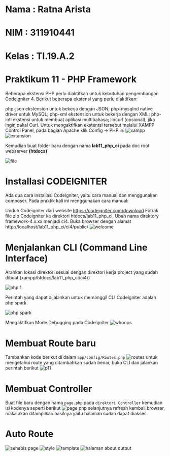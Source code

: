 # Nama : Ratna Arista
# NIM  : 311910441
# Kelas : TI.19.A.2
# Praktikum 11 - PHP Framework

Beberapa ekstensi PHP perlu diaktifkan untuk kebutuhan pengembangan Codeigniter 4. Berikut beberapa ekstensi yang perlu diaktifkan:

php-json ekstension untuk bekerja dengan JSON;
php-mysqlnd native driver untuk MySQL;
php-xml ekstension untuk bekerja dengan XML;
php-intl ekstensi untuk membuat aplikasi multibahasa;
libcurl (opsional), jika ingin pakai Curl.
Untuk mengaktifkan ekstentsi tersebut melalui XAMPP Control Panel, pada bagian Apache klik Config -> PHP.ini
![xampp](https://user-images.githubusercontent.com/56379930/122051358-b6670180-ce0e-11eb-9898-a25aea2cbccc.png)
![extansion](https://user-images.githubusercontent.com/56379930/122051415-c4b51d80-ce0e-11eb-8986-9082ffddee31.png)

Kemudian buat folder baru dengan nama **lab11_php_ci** pada doc root webserver **(htdocs)**

![file](https://user-images.githubusercontent.com/56379930/122052591-0a261a80-ce10-11eb-8646-a916671ab346.png)
# Installasi CODEIGNITER
Ada dua cara installasi Codeigniter, yaitu cara manual dan menggunakan composer. Pada praktik kali ini menggunakan cara manual:

Unduh Codeigniter dari website https://codeigniter.com/download
Extrak file zip Codeigniter ke direktori htdocs/lab11_php_ci.
Ubah nama direktory framework-4.x.xx menjadi ci4.
Buka browser dengan alamat http://localhost/lab11_php_ci/ci4/public/
![welcome](https://user-images.githubusercontent.com/56379930/122051450-cf6fb280-ce0e-11eb-8daa-f822fdd49702.png)
# Menjalankan CLI (Command Line Interface)
Arahkan lokasi direktori sesuai dengan direktori kerja project yang sudah dibuat (xampp/htdocs/lab11_php_ci/ci4/)

![php 1](https://user-images.githubusercontent.com/56379930/122051530-e6aea000-ce0e-11eb-93d1-8398db16c0e9.png)

Perintah yang dapat dijalankan untuk memanggil CLI Codeigniter adalah php spark

![php spark](https://user-images.githubusercontent.com/56379930/122051574-f332f880-ce0e-11eb-9a3c-b7b7d1447049.png)

Mengaktifkan Mode Debugging pada Codeigniter
![whoops](https://user-images.githubusercontent.com/56379930/122051622-00e87e00-ce0f-11eb-88be-320bef906069.png)

# Membuat Route baru
Tambahkan kode berikut di dalam `app/config/Routes.php`
![routes](https://user-images.githubusercontent.com/56379930/122883217-2b828b80-d367-11eb-8559-6ba6454c17cb.png)
untuk mengetahui route yang ditambahkan sudah benar, buka CLI dan jalankan perintah berikut
![p11](https://user-images.githubusercontent.com/56379930/122883271-3b9a6b00-d367-11eb-9a62-0811bc0eaf18.png)

# Membuat Controller
Buat file baru dengan nama `page.php` pada `direktori Controller` kemudian isi kodenya seperti berikut
![page php](https://user-images.githubusercontent.com/56379930/122883415-5ec51a80-d367-11eb-9544-9da3ad7451ba.png)
selanjutnya refresh kembali browser, maka akan ditampilkan hasilnya yaitu halaman sudah dapat diakses.
# Auto Route
![sehabis page](https://user-images.githubusercontent.com/56379930/122883423-61c00b00-d367-11eb-9d01-22bfb83bba11.png)
![style](https://user-images.githubusercontent.com/56379930/122883568-89af6e80-d367-11eb-9a27-c7d988f3a17a.png)
![template](https://user-images.githubusercontent.com/56379930/122883589-8fa54f80-d367-11eb-8588-f203dba58691.png)
![halaman about output](https://user-images.githubusercontent.com/56379930/122883934-d7c47200-d367-11eb-870a-54a7392a3025.png)
